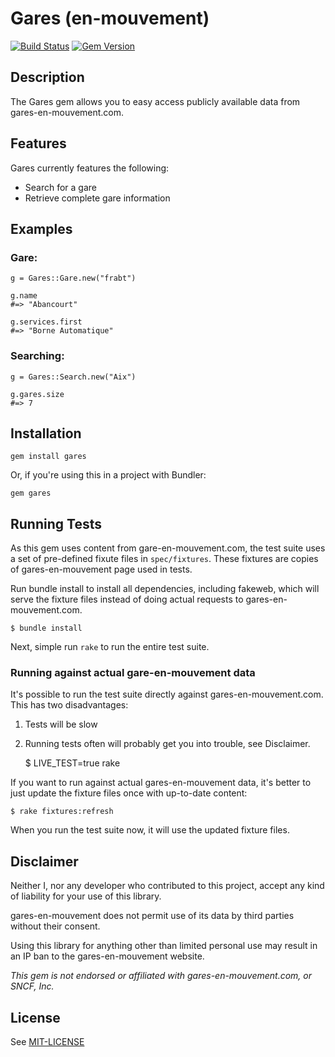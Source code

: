 # Gares (en-mouvement)

[![Build Status](https://travis-ci.org/paulRbr/gares.svg)](https://travis-ci.org/paulRbr/gares) [![Gem Version](https://badge.fury.io/rb/gares.svg)](http://badge.fury.io/rb/gares)

## Description

The Gares gem allows you to easy access publicly available data from gares-en-mouvement.com.

## Features

Gares currently features the following:

* Search for a gare
* Retrieve complete gare information

## Examples

### Gare:

    g = Gares::Gare.new("frabt")

    g.name
    #=> "Abancourt"

    g.services.first
    #=> "Borne Automatique"

### Searching:

    g = Gares::Search.new("Aix")

    g.gares.size
    #=> 7

## Installation

    gem install gares

Or, if you're using this in a project with Bundler:

    gem gares

## Running Tests

As this gem uses content from gare-en-mouvement.com, the test suite uses a set of
pre-defined fixute files in `spec/fixtures`. These fixtures are
copies of gares-en-mouvement page used in tests.

Run bundle install to install all dependencies, including fakeweb, which
will serve the fixture files instead of doing actual requests to gares-en-mouvement.com.

    $ bundle install

Next, simple run `rake` to run the entire test suite.

### Running against actual gare-en-mouvement data

It's possible to run the test suite directly against gares-en-mouvement.com. This has
two disadvantages:

 1. Tests will be slow
 2. Running tests often will probably get you into trouble, see Disclaimer.

    $ LIVE_TEST=true rake

If you want to run against actual gares-en-mouvement data, it's better to just update
the fixture files once with up-to-date content:

    $ rake fixtures:refresh

When you run the test suite now, it will use the updated fixture files.

## Disclaimer

Neither I, nor any developer who contributed to this project, accept any kind of
liability for your use of this library.

gares-en-mouvement does not permit use of its data by third parties without their consent.

Using this library for anything other than limited personal use may result
in an IP ban to the gares-en-mouvement website.

_This gem is not endorsed or affiliated with gares-en-mouvement.com, or SNCF, Inc._

## License

See [MIT-LICENSE](https://github.com/paulrbr/gares/blob/master/MIT-LICENSE)

